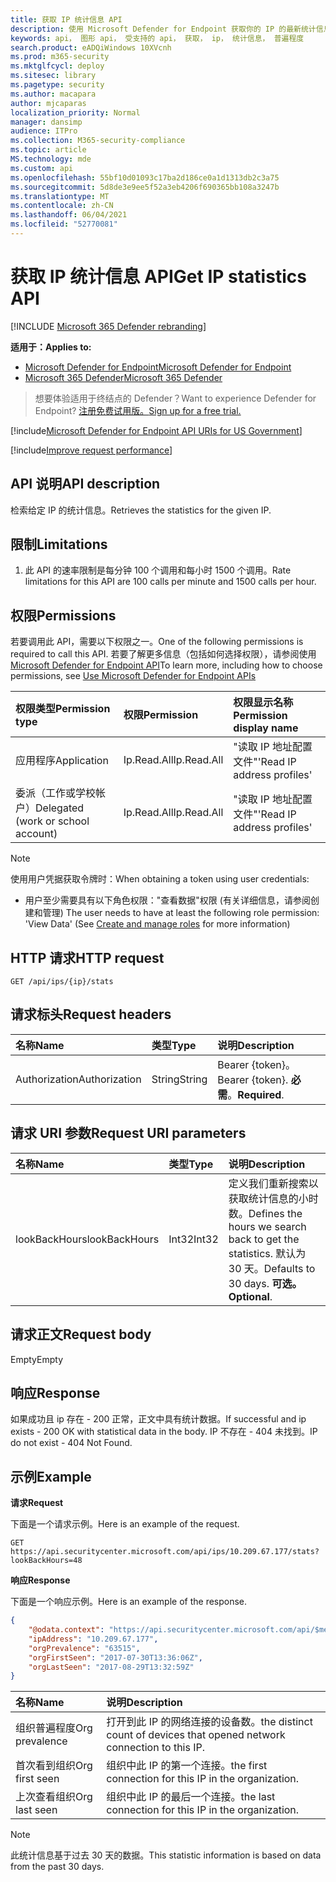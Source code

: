 ```yaml
---
title: 获取 IP 统计信息 API
description: 使用 Microsoft Defender for Endpoint 获取你的 IP 的最新统计信息。
keywords: api， 图形 api， 受支持的 api， 获取， ip， 统计信息， 普遍程度
search.product: eADQiWindows 10XVcnh
ms.prod: m365-security
ms.mktglfcycl: deploy
ms.sitesec: library
ms.pagetype: security
ms.author: macapara
author: mjcaparas
localization_priority: Normal
manager: dansimp
audience: ITPro
ms.collection: M365-security-compliance
ms.topic: article
MS.technology: mde
ms.custom: api
ms.openlocfilehash: 55bf10d01093c17ba2d186ce0a1d1313db2c3a75
ms.sourcegitcommit: 5d8de3e9ee5f52a3eb4206f690365bb108a3247b
ms.translationtype: MT
ms.contentlocale: zh-CN
ms.lasthandoff: 06/04/2021
ms.locfileid: "52770081"
---
```

# <a name="get-ip-statistics-api"></a><span data-ttu-id="5c6ab-104">获取 IP 统计信息 API</span><span class="sxs-lookup"><span data-stu-id="5c6ab-104">Get IP statistics API</span></span>

[!INCLUDE [Microsoft 365 Defender rebranding](../../includes/microsoft-defender.md)]

<span data-ttu-id="5c6ab-105">**适用于：**</span><span class="sxs-lookup"><span data-stu-id="5c6ab-105">**Applies to:**</span></span>
- [<span data-ttu-id="5c6ab-106">Microsoft Defender for Endpoint</span><span class="sxs-lookup"><span data-stu-id="5c6ab-106">Microsoft Defender for Endpoint</span></span>](https://go.microsoft.com/fwlink/p/?linkid=2154037)
- [<span data-ttu-id="5c6ab-107">Microsoft 365 Defender</span><span class="sxs-lookup"><span data-stu-id="5c6ab-107">Microsoft 365 Defender</span></span>](https://go.microsoft.com/fwlink/?linkid=2118804)

> <span data-ttu-id="5c6ab-108">想要体验适用于终结点的 Defender？</span><span class="sxs-lookup"><span data-stu-id="5c6ab-108">Want to experience Defender for Endpoint?</span></span> [<span data-ttu-id="5c6ab-109">注册免费试用版。</span><span class="sxs-lookup"><span data-stu-id="5c6ab-109">Sign up for a free trial.</span></span>](https://www.microsoft.com/microsoft-365/windows/microsoft-defender-atp?ocid=docs-wdatp-exposedapis-abovefoldlink) 

[!include[Microsoft Defender for Endpoint API URIs for US Government](../../includes/microsoft-defender-api-usgov.md)]

[!include[Improve request performance](../../includes/improve-request-performance.md)]

## <a name="api-description"></a><span data-ttu-id="5c6ab-110">API 说明</span><span class="sxs-lookup"><span data-stu-id="5c6ab-110">API description</span></span>
<span data-ttu-id="5c6ab-111">检索给定 IP 的统计信息。</span><span class="sxs-lookup"><span data-stu-id="5c6ab-111">Retrieves the statistics for the given IP.</span></span>

## <a name="limitations"></a><span data-ttu-id="5c6ab-112">限制</span><span class="sxs-lookup"><span data-stu-id="5c6ab-112">Limitations</span></span>
1. <span data-ttu-id="5c6ab-113">此 API 的速率限制是每分钟 100 个调用和每小时 1500 个调用。</span><span class="sxs-lookup"><span data-stu-id="5c6ab-113">Rate limitations for this API are 100 calls per minute and 1500 calls per hour.</span></span>

## <a name="permissions"></a><span data-ttu-id="5c6ab-114">权限</span><span class="sxs-lookup"><span data-stu-id="5c6ab-114">Permissions</span></span>
<span data-ttu-id="5c6ab-115">若要调用此 API，需要以下权限之一。</span><span class="sxs-lookup"><span data-stu-id="5c6ab-115">One of the following permissions is required to call this API.</span></span> <span data-ttu-id="5c6ab-116">若要了解更多信息（包括如何选择权限），请参阅使用 [Microsoft Defender for Endpoint API](apis-intro.md)</span><span class="sxs-lookup"><span data-stu-id="5c6ab-116">To learn more, including how to choose permissions, see [Use Microsoft Defender for Endpoint APIs](apis-intro.md)</span></span>

<span data-ttu-id="5c6ab-117">权限类型</span><span class="sxs-lookup"><span data-stu-id="5c6ab-117">Permission type</span></span> |   <span data-ttu-id="5c6ab-118">权限</span><span class="sxs-lookup"><span data-stu-id="5c6ab-118">Permission</span></span>  |   <span data-ttu-id="5c6ab-119">权限显示名称</span><span class="sxs-lookup"><span data-stu-id="5c6ab-119">Permission display name</span></span>
:---|:---|:---
<span data-ttu-id="5c6ab-120">应用程序</span><span class="sxs-lookup"><span data-stu-id="5c6ab-120">Application</span></span> |   <span data-ttu-id="5c6ab-121">Ip.Read.All</span><span class="sxs-lookup"><span data-stu-id="5c6ab-121">Ip.Read.All</span></span> |   <span data-ttu-id="5c6ab-122">"读取 IP 地址配置文件"</span><span class="sxs-lookup"><span data-stu-id="5c6ab-122">'Read IP address profiles'</span></span>
<span data-ttu-id="5c6ab-123">委派（工作或学校帐户）</span><span class="sxs-lookup"><span data-stu-id="5c6ab-123">Delegated (work or school account)</span></span> | <span data-ttu-id="5c6ab-124">Ip.Read.All</span><span class="sxs-lookup"><span data-stu-id="5c6ab-124">Ip.Read.All</span></span> |  <span data-ttu-id="5c6ab-125">"读取 IP 地址配置文件"</span><span class="sxs-lookup"><span data-stu-id="5c6ab-125">'Read IP address profiles'</span></span>

>[!NOTE]
> <span data-ttu-id="5c6ab-126">使用用户凭据获取令牌时：</span><span class="sxs-lookup"><span data-stu-id="5c6ab-126">When obtaining a token using user credentials:</span></span>
>- <span data-ttu-id="5c6ab-127">用户至少需要具有以下角色权限："查看数据"权限 (有关详细信息，请参阅创建和管理) [](user-roles.md)</span><span class="sxs-lookup"><span data-stu-id="5c6ab-127">The user needs to have at least the following role permission: 'View Data' (See [Create and manage roles](user-roles.md) for more information)</span></span>

## <a name="http-request"></a><span data-ttu-id="5c6ab-128">HTTP 请求</span><span class="sxs-lookup"><span data-stu-id="5c6ab-128">HTTP request</span></span>

```http
GET /api/ips/{ip}/stats
```

## <a name="request-headers"></a><span data-ttu-id="5c6ab-129">请求标头</span><span class="sxs-lookup"><span data-stu-id="5c6ab-129">Request headers</span></span>

<span data-ttu-id="5c6ab-130">名称</span><span class="sxs-lookup"><span data-stu-id="5c6ab-130">Name</span></span> | <span data-ttu-id="5c6ab-131">类型</span><span class="sxs-lookup"><span data-stu-id="5c6ab-131">Type</span></span> | <span data-ttu-id="5c6ab-132">说明</span><span class="sxs-lookup"><span data-stu-id="5c6ab-132">Description</span></span>
:---|:---|:---
<span data-ttu-id="5c6ab-133">Authorization</span><span class="sxs-lookup"><span data-stu-id="5c6ab-133">Authorization</span></span> | <span data-ttu-id="5c6ab-134">String</span><span class="sxs-lookup"><span data-stu-id="5c6ab-134">String</span></span> | <span data-ttu-id="5c6ab-135">Bearer {token}。</span><span class="sxs-lookup"><span data-stu-id="5c6ab-135">Bearer {token}.</span></span> <span data-ttu-id="5c6ab-136">**必需**。</span><span class="sxs-lookup"><span data-stu-id="5c6ab-136">**Required**.</span></span>

## <a name="request-uri-parameters"></a><span data-ttu-id="5c6ab-137">请求 URI 参数</span><span class="sxs-lookup"><span data-stu-id="5c6ab-137">Request URI parameters</span></span>

<span data-ttu-id="5c6ab-138">名称</span><span class="sxs-lookup"><span data-stu-id="5c6ab-138">Name</span></span> | <span data-ttu-id="5c6ab-139">类型</span><span class="sxs-lookup"><span data-stu-id="5c6ab-139">Type</span></span> | <span data-ttu-id="5c6ab-140">说明</span><span class="sxs-lookup"><span data-stu-id="5c6ab-140">Description</span></span>
:---|:---|:---
<span data-ttu-id="5c6ab-141">lookBackHours</span><span class="sxs-lookup"><span data-stu-id="5c6ab-141">lookBackHours</span></span> | <span data-ttu-id="5c6ab-142">Int32</span><span class="sxs-lookup"><span data-stu-id="5c6ab-142">Int32</span></span> | <span data-ttu-id="5c6ab-143">定义我们重新搜索以获取统计信息的小时数。</span><span class="sxs-lookup"><span data-stu-id="5c6ab-143">Defines the hours we search back to get the statistics.</span></span> <span data-ttu-id="5c6ab-144">默认为 30 天。</span><span class="sxs-lookup"><span data-stu-id="5c6ab-144">Defaults to 30 days.</span></span> <span data-ttu-id="5c6ab-145">**可选。**</span><span class="sxs-lookup"><span data-stu-id="5c6ab-145">**Optional**.</span></span>

## <a name="request-body"></a><span data-ttu-id="5c6ab-146">请求正文</span><span class="sxs-lookup"><span data-stu-id="5c6ab-146">Request body</span></span>
<span data-ttu-id="5c6ab-147">Empty</span><span class="sxs-lookup"><span data-stu-id="5c6ab-147">Empty</span></span>

## <a name="response"></a><span data-ttu-id="5c6ab-148">响应</span><span class="sxs-lookup"><span data-stu-id="5c6ab-148">Response</span></span>
<span data-ttu-id="5c6ab-149">如果成功且 ip 存在 - 200 正常，正文中具有统计数据。</span><span class="sxs-lookup"><span data-stu-id="5c6ab-149">If successful and ip exists - 200 OK with statistical data in the body.</span></span> <span data-ttu-id="5c6ab-150">IP 不存在 - 404 未找到。</span><span class="sxs-lookup"><span data-stu-id="5c6ab-150">IP do not exist - 404 Not Found.</span></span>


## <a name="example"></a><span data-ttu-id="5c6ab-151">示例</span><span class="sxs-lookup"><span data-stu-id="5c6ab-151">Example</span></span>

<span data-ttu-id="5c6ab-152">**请求**</span><span class="sxs-lookup"><span data-stu-id="5c6ab-152">**Request**</span></span>

<span data-ttu-id="5c6ab-153">下面是一个请求示例。</span><span class="sxs-lookup"><span data-stu-id="5c6ab-153">Here is an example of the request.</span></span>

```http
GET https://api.securitycenter.microsoft.com/api/ips/10.209.67.177/stats?lookBackHours=48
```

<span data-ttu-id="5c6ab-154">**响应**</span><span class="sxs-lookup"><span data-stu-id="5c6ab-154">**Response**</span></span>

<span data-ttu-id="5c6ab-155">下面是一个响应示例。</span><span class="sxs-lookup"><span data-stu-id="5c6ab-155">Here is an example of the response.</span></span>


```json
{
    "@odata.context": "https://api.securitycenter.microsoft.com/api/$metadata#microsoft.windowsDefenderATP.api.InOrgIPStats",
    "ipAddress": "10.209.67.177",
    "orgPrevalence": "63515",
    "orgFirstSeen": "2017-07-30T13:36:06Z",
    "orgLastSeen": "2017-08-29T13:32:59Z"
}
```


| <span data-ttu-id="5c6ab-156">名称</span><span class="sxs-lookup"><span data-stu-id="5c6ab-156">Name</span></span> | <span data-ttu-id="5c6ab-157">说明</span><span class="sxs-lookup"><span data-stu-id="5c6ab-157">Description</span></span> |
| :--- | :---------- |
| <span data-ttu-id="5c6ab-158">组织普遍程度</span><span class="sxs-lookup"><span data-stu-id="5c6ab-158">Org prevalence</span></span> | <span data-ttu-id="5c6ab-159">打开到此 IP 的网络连接的设备数。</span><span class="sxs-lookup"><span data-stu-id="5c6ab-159">the distinct count of devices that opened network connection to this IP.</span></span> |
| <span data-ttu-id="5c6ab-160">首次看到组织</span><span class="sxs-lookup"><span data-stu-id="5c6ab-160">Org first seen</span></span> | <span data-ttu-id="5c6ab-161">组织中此 IP 的第一个连接。</span><span class="sxs-lookup"><span data-stu-id="5c6ab-161">the first connection for this IP in the organization.</span></span> |
| <span data-ttu-id="5c6ab-162">上次查看组织</span><span class="sxs-lookup"><span data-stu-id="5c6ab-162">Org last seen</span></span>  | <span data-ttu-id="5c6ab-163">组织中此 IP 的最后一个连接。</span><span class="sxs-lookup"><span data-stu-id="5c6ab-163">the last connection for this IP in the organization.</span></span> |

> [!NOTE]
> <span data-ttu-id="5c6ab-164">此统计信息基于过去 30 天的数据。</span><span class="sxs-lookup"><span data-stu-id="5c6ab-164">This statistic information is based on data from the past 30 days.</span></span> 
